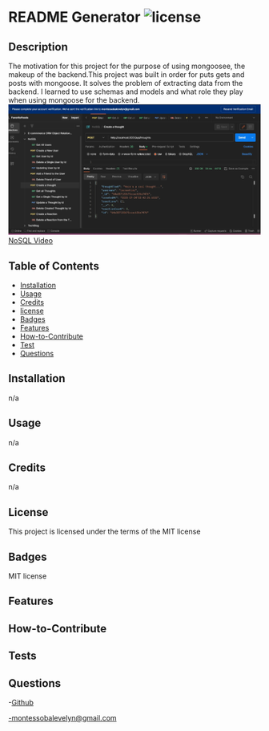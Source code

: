 # README Generator ![license](https://img.shields.io/badge/license-MIT-blue.svg)

## Description

The motivation for this project for the purpose of using mongoosee, the makeup of the backend.This project was built in order for puts gets and posts with mongoose. It solves the problem of extracting data from the backend. I learned to use schemas and models and what role they play when using mongoose for the backend.
![NoSQL Request](./assets/pics/Screenshot%202023-07-03%20194252.jpg)
[NoSQL Video](https://docs.google.com/presentation/d/11ZJbfvaKBikijBQOk4gertkTU7UbHkQ-BCCGU_RxDro/edit?usp=sharing)

## Table of Contents

- [Installation](#installation)
- [Usage](#usage)
- [Credits](#credits)
- [license](#license)
- [Badges](#badges)
- [Features](#features)
- [How-to-Contribute](#how-to-contribute)
- [Test](#test)
- [Questions](#questions)

## Installation

n/a

## Usage

n/a

## Credits

n/a

## License

This project is licensed under the terms of the MIT license

## Badges

MIT license

## Features

## How-to-Contribute

## Tests

## Questions

-[Github](https://github.com/EvelynMS1)

-montessobalevelyn@gmail.com
